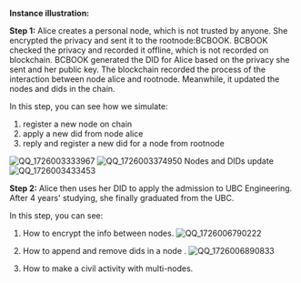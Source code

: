 **Instance illustration:**

**Step 1:**
Alice creates a personal node, which is not trusted by anyone. She encrypted the privacy and sent it to the rootnode:BCBOOK.
BCBOOK checked the privacy and recorded it offline, which is not recorded on blockchain.
BCBOOK generated the DID for Alice based on the privacy she sent and her public key.
The blockchain recorded the process of the interaction between node alice and rootnode. Meanwhile, it updated the nodes and dids in the chain.

In this step, you can see how we simulate:
1. register a new node on chain
2. apply a new did from node alice
3. reply and register a new did for a node from rootnode


![QQ_1726003333967](https://github.com/user-attachments/assets/2167ca29-6fb4-4c34-9c5d-127c021aaef9)
![QQ_1726003374950](https://github.com/user-attachments/assets/b10368ae-0aad-4708-9b7e-37ac1f3236b9)
Nodes and DIDs update
![QQ_1726003433453](https://github.com/user-attachments/assets/ab57d88c-af2a-4709-ae6a-7eb1dbf66098)

**Step 2:**
Alice then uses her DID to apply the admission to UBC Engineering. After 4 years' studying, she finally graduated from the UBC.

In this step, you can see:
1. How to encrypt the info between nodes.
![QQ_1726006790222](https://github.com/user-attachments/assets/1a25eb93-48b8-4ff4-b33c-2a57ed6fd3b4)

2. How to append and remove dids in a node .
![QQ_1726006890833](https://github.com/user-attachments/assets/4dc7e2bc-6338-4886-872b-080f6b7b7e7b)

3. How to make a civil activity with multi-nodes.
